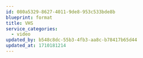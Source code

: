 ```yaml
---
id: 080a5329-8627-4011-9de8-953c533bde8b
blueprint: format
title: VHS
service_categories:
  - video
updated_by: b548c8dc-55b3-4fb3-aa8c-b78417b65d44
updated_at: 1710181214
---
```

